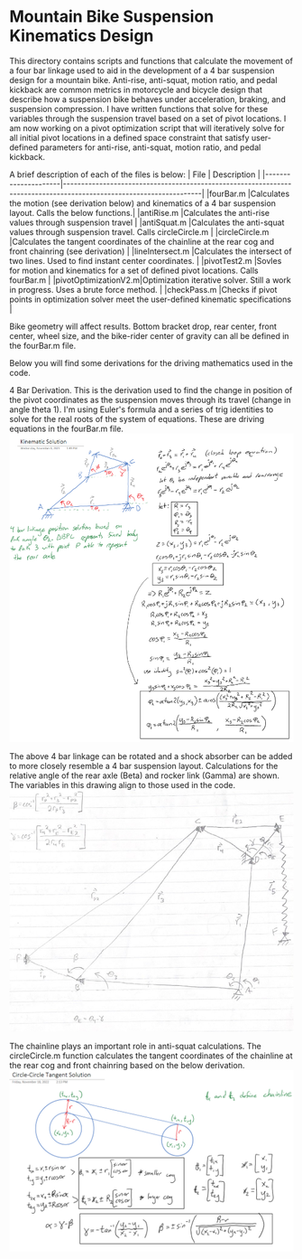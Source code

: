 # Mountain Bike Suspension Kinematics Design
This directory contains scripts and functions that calculate the movement of a four bar linkage used to aid in the development of a 4 bar suspension design for a mountain bike. Anti-rise, anti-squat, motion ratio, and pedal kickback are common metrics in motorcycle and bicycle design that describe how a suspension bike behaves under acceleration, braking, and suspension compression. I have written functions that solve for these variables through the suspension travel based on a set of pivot locations. I am now working on a pivot optimization script that will iteratively solve for all initial pivot locations in a defined space constraint that satisfy user-defined parameters for anti-rise, anti-squat, motion ratio, and pedal kickback.

A brief description of each of the files is below:
| File                | Description                                                                                                        |
|---------------------|--------------------------------------------------------------------------------------------------------------------|
|fourBar.m            |Calculates the motion (see derivation below) and kinematics of a 4 bar suspension layout. Calls the below functions.| 
|antiRise.m           |Calculates the anti-rise values through suspension travel                                                           |
|antiSquat.m          |Calculates the anti-squat values through suspension travel. Calls circleCircle.m                                    |
|circleCircle.m       |Calculates the tangent coordinates of the chainline at the rear cog and front chainring (see derivation)            |
|lineIntersect.m      |Calculates the intersect of two lines. Used to find instant center coordinates.                                     |
|pivotTest2.m         |Sovles for motion and kinematics for a set of defined pivot locations. Calls fourBar.m                              |
|pivotOptimizationV2.m|Optimization iterative solver. Still a work in progress. Uses a brute force method.                                 | 
|checkPass.m          |Checks if pivot points in optimization solver meet the user-defined kinematic specifications                        |

Bike geometry will affect results. Bottom bracket drop, rear center, front center, wheel size, and the bike-rider center of gravity can all be defined in the fourBar.m file.

Below you will find some derivations for the driving mathematics used in the code.

4 Bar Derivation. This is the derivation used to find the change in position of the pivot coordinates as the suspension moves through its travel (change in angle theta 1). I'm using Euler's formula and a series of trig identities to solve for the real roots of the system of equations. These are driving equations in the fourBar.m file.
![4 Bar Derivation](https://github.com/nilskingston1/bikeDesign/blob/main/4%20Bar%20Derivation.png)

The above 4 bar linkage can be rotated and a shock absorber can be added to more closely resemble a 4 bar suspension layout. Calculations for the relative angle of the rear axle (Beta) and rocker link (Gamma) are shown. The variables in this drawing align to those used in the code.
![Rear axle and rocker position](https://github.com/nilskingston1/bikeDesign/blob/main/Rear%20axle%20and%20rocker%20locations.jpg)

The chainline plays an important role in anti-squat calculations. The circleCircle.m function calculates the tangent coordinates of the chainline at the rear cog and front chainring based on the below derivation.
![Chainline Derivation](https://github.com/nilskingston1/bikeDesign/blob/main/Chainline%20Derivation.png)
